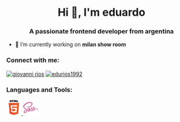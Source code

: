 <h1 align="center">Hi 👋, I'm eduardo</h1>
<h3 align="center">A passionate frontend developer from argentina</h3>

- 🔭 I’m currently working on **milan show room**

<h3 align="left">Connect with me:</h3>
<p align="left">
<a href="https://fb.com/giovanni rios" target="blank"><img align="center" src="https://raw.githubusercontent.com/rahuldkjain/github-profile-readme-generator/master/src/images/icons/Social/facebook.svg" alt="giovanni rios" height="30" width="40" /></a>
<a href="https://instagram.com/edurios1992" target="blank"><img align="center" src="https://raw.githubusercontent.com/rahuldkjain/github-profile-readme-generator/master/src/images/icons/Social/instagram.svg" alt="edurios1992" height="30" width="40" /></a>
</p>

<h3 align="left">Languages and Tools:</h3>
<p align="left"> <a href="https://www.w3.org/html/" target="_blank"> <img src="https://raw.githubusercontent.com/devicons/devicon/master/icons/html5/html5-original-wordmark.svg" alt="html5" width="40" height="40"/> </a> <a href="https://sass-lang.com" target="_blank"> <img src="https://raw.githubusercontent.com/devicons/devicon/master/icons/sass/sass-original.svg" alt="sass" width="40" height="40"/> </a> </p>

